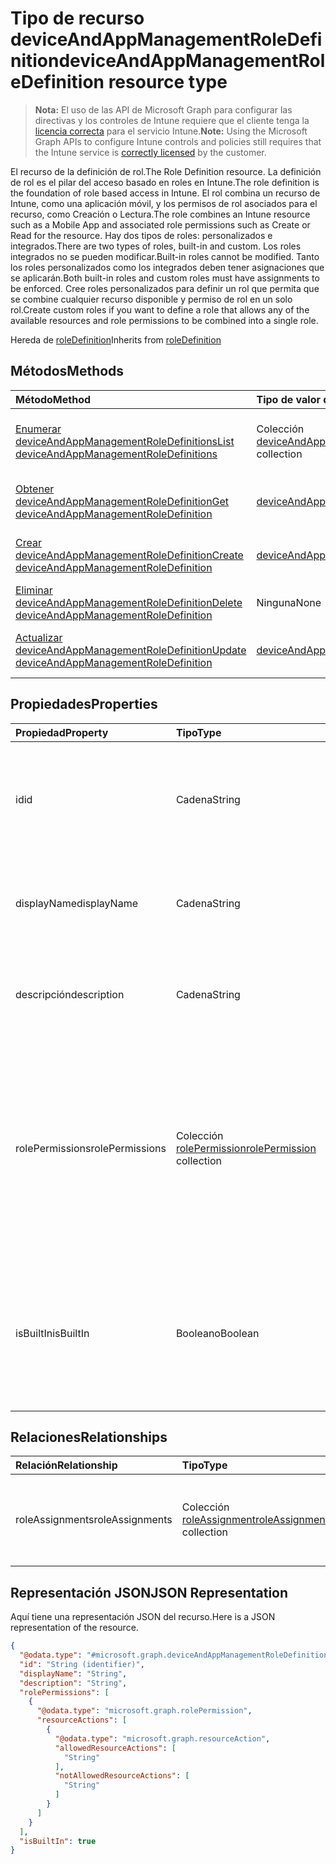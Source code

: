 # <a name="deviceandappmanagementroledefinition-resource-type"></a><span data-ttu-id="ba5e1-101">Tipo de recurso deviceAndAppManagementRoleDefinition</span><span class="sxs-lookup"><span data-stu-id="ba5e1-101">deviceAndAppManagementRoleDefinition resource type</span></span>

> <span data-ttu-id="ba5e1-102">**Nota:** El uso de las API de Microsoft Graph para configurar las directivas y los controles de Intune requiere que el cliente tenga la [licencia correcta](https://go.microsoft.com/fwlink/?linkid=839381) para el servicio Intune.</span><span class="sxs-lookup"><span data-stu-id="ba5e1-102">**Note:** Using the Microsoft Graph APIs to configure Intune controls and policies still requires that the Intune service is [correctly licensed](https://go.microsoft.com/fwlink/?linkid=839381) by the customer.</span></span>

<span data-ttu-id="ba5e1-103">El recurso de la definición de rol.</span><span class="sxs-lookup"><span data-stu-id="ba5e1-103">The Role Definition resource.</span></span> <span data-ttu-id="ba5e1-104">La definición de rol es el pilar del acceso basado en roles en Intune.</span><span class="sxs-lookup"><span data-stu-id="ba5e1-104">The role definition is the foundation of role based access in Intune.</span></span> <span data-ttu-id="ba5e1-105">El rol combina un recurso de Intune, como una aplicación móvil, y los permisos de rol asociados para el recurso, como Creación o Lectura.</span><span class="sxs-lookup"><span data-stu-id="ba5e1-105">The role combines an Intune resource such as a Mobile App and associated role permissions such as Create or Read for the resource.</span></span> <span data-ttu-id="ba5e1-106">Hay dos tipos de roles: personalizados e integrados.</span><span class="sxs-lookup"><span data-stu-id="ba5e1-106">There are two types of roles, built-in and custom.</span></span> <span data-ttu-id="ba5e1-107">Los roles integrados no se pueden modificar.</span><span class="sxs-lookup"><span data-stu-id="ba5e1-107">Built-in roles cannot be modified.</span></span> <span data-ttu-id="ba5e1-108">Tanto los roles personalizados como los integrados deben tener asignaciones que se aplicarán.</span><span class="sxs-lookup"><span data-stu-id="ba5e1-108">Both built-in roles and custom roles must have assignments to be enforced.</span></span> <span data-ttu-id="ba5e1-109">Cree roles personalizados para definir un rol que permita que se combine cualquier recurso disponible y permiso de rol en un solo rol.</span><span class="sxs-lookup"><span data-stu-id="ba5e1-109">Create custom roles if you want to define a role that allows any of the available resources and role permissions to be combined into a single role.</span></span>

<span data-ttu-id="ba5e1-110">Hereda de [roleDefinition](../resources/intune_rbac_roledefinition.md)</span><span class="sxs-lookup"><span data-stu-id="ba5e1-110">Inherits from [roleDefinition](../resources/intune_rbac_roledefinition.md)</span></span>

## <a name="methods"></a><span data-ttu-id="ba5e1-111">Métodos</span><span class="sxs-lookup"><span data-stu-id="ba5e1-111">Methods</span></span>
|<span data-ttu-id="ba5e1-112">Método</span><span class="sxs-lookup"><span data-stu-id="ba5e1-112">Method</span></span>|<span data-ttu-id="ba5e1-113">Tipo de valor devuelto</span><span class="sxs-lookup"><span data-stu-id="ba5e1-113">Return Type</span></span>|<span data-ttu-id="ba5e1-114">Descripción</span><span class="sxs-lookup"><span data-stu-id="ba5e1-114">Description</span></span>|
|:---|:---|:---|
|[<span data-ttu-id="ba5e1-115">Enumerar deviceAndAppManagementRoleDefinitions</span><span class="sxs-lookup"><span data-stu-id="ba5e1-115">List deviceAndAppManagementRoleDefinitions</span></span>](../api/intune_rbac_deviceandappmanagementroledefinition_list.md)|<span data-ttu-id="ba5e1-116">Colección [deviceAndAppManagementRoleDefinition](../resources/intune_rbac_deviceandappmanagementroledefinition.md)</span><span class="sxs-lookup"><span data-stu-id="ba5e1-116">[deviceAndAppManagementRoleDefinition](../resources/intune_rbac_deviceandappmanagementroledefinition.md) collection</span></span>|<span data-ttu-id="ba5e1-117">Enumere las propiedades y las relaciones de los objetos [deviceAndAppManagementRoleDefinition](../resources/intune_rbac_deviceandappmanagementroledefinition.md).</span><span class="sxs-lookup"><span data-stu-id="ba5e1-117">List properties and relationships of the [deviceAndAppManagementRoleDefinition](../resources/intune_rbac_deviceandappmanagementroledefinition.md) objects.</span></span>|
|[<span data-ttu-id="ba5e1-118">Obtener deviceAndAppManagementRoleDefinition</span><span class="sxs-lookup"><span data-stu-id="ba5e1-118">Get deviceAndAppManagementRoleDefinition</span></span>](../api/intune_rbac_deviceandappmanagementroledefinition_get.md)|[<span data-ttu-id="ba5e1-119">deviceAndAppManagementRoleDefinition</span><span class="sxs-lookup"><span data-stu-id="ba5e1-119">deviceAndAppManagementRoleDefinition</span></span>](../resources/intune_rbac_deviceandappmanagementroledefinition.md)|<span data-ttu-id="ba5e1-120">Lea las propiedades y las relaciones del objeto [deviceAndAppManagementRoleDefinition](../resources/intune_rbac_deviceandappmanagementroledefinition.md).</span><span class="sxs-lookup"><span data-stu-id="ba5e1-120">Read properties and relationships of the [deviceAndAppManagementRoleDefinition](../resources/intune_rbac_deviceandappmanagementroledefinition.md) object.</span></span>|
|[<span data-ttu-id="ba5e1-121">Crear deviceAndAppManagementRoleDefinition</span><span class="sxs-lookup"><span data-stu-id="ba5e1-121">Create deviceAndAppManagementRoleDefinition</span></span>](../api/intune_rbac_deviceandappmanagementroledefinition_create.md)|[<span data-ttu-id="ba5e1-122">deviceAndAppManagementRoleDefinition</span><span class="sxs-lookup"><span data-stu-id="ba5e1-122">deviceAndAppManagementRoleDefinition</span></span>](../resources/intune_rbac_deviceandappmanagementroledefinition.md)|<span data-ttu-id="ba5e1-123">Cree un objeto [deviceAndAppManagementRoleDefinition](../resources/intune_rbac_deviceandappmanagementroledefinition.md).</span><span class="sxs-lookup"><span data-stu-id="ba5e1-123">Create a new [deviceAndAppManagementRoleDefinition](../resources/intune_rbac_deviceandappmanagementroledefinition.md) object.</span></span>|
|[<span data-ttu-id="ba5e1-124">Eliminar deviceAndAppManagementRoleDefinition</span><span class="sxs-lookup"><span data-stu-id="ba5e1-124">Delete deviceAndAppManagementRoleDefinition</span></span>](../api/intune_rbac_deviceandappmanagementroledefinition_delete.md)|<span data-ttu-id="ba5e1-125">Ninguna</span><span class="sxs-lookup"><span data-stu-id="ba5e1-125">None</span></span>|<span data-ttu-id="ba5e1-126">Elimina un[deviceAndAppManagementRoleDefinition](../resources/intune_rbac_deviceandappmanagementroledefinition.md).</span><span class="sxs-lookup"><span data-stu-id="ba5e1-126">Deletes a [deviceAndAppManagementRoleDefinition](../resources/intune_rbac_deviceandappmanagementroledefinition.md).</span></span>|
|[<span data-ttu-id="ba5e1-127">Actualizar deviceAndAppManagementRoleDefinition</span><span class="sxs-lookup"><span data-stu-id="ba5e1-127">Update deviceAndAppManagementRoleDefinition</span></span>](../api/intune_rbac_deviceandappmanagementroledefinition_update.md)|[<span data-ttu-id="ba5e1-128">deviceAndAppManagementRoleDefinition</span><span class="sxs-lookup"><span data-stu-id="ba5e1-128">deviceAndAppManagementRoleDefinition</span></span>](../resources/intune_rbac_deviceandappmanagementroledefinition.md)|<span data-ttu-id="ba5e1-129">Actualice las propiedades de un objeto [deviceAndAppManagementRoleDefinition](../resources/intune_rbac_deviceandappmanagementroledefinition.md).</span><span class="sxs-lookup"><span data-stu-id="ba5e1-129">Update the properties of a [deviceAndAppManagementRoleDefinition](../resources/intune_rbac_deviceandappmanagementroledefinition.md) object.</span></span>|

## <a name="properties"></a><span data-ttu-id="ba5e1-130">Propiedades</span><span class="sxs-lookup"><span data-stu-id="ba5e1-130">Properties</span></span>
|<span data-ttu-id="ba5e1-131">Propiedad</span><span class="sxs-lookup"><span data-stu-id="ba5e1-131">Property</span></span>|<span data-ttu-id="ba5e1-132">Tipo</span><span class="sxs-lookup"><span data-stu-id="ba5e1-132">Type</span></span>|<span data-ttu-id="ba5e1-133">Descripción</span><span class="sxs-lookup"><span data-stu-id="ba5e1-133">Description</span></span>|
|:---|:---|:---|
|<span data-ttu-id="ba5e1-134">id</span><span class="sxs-lookup"><span data-stu-id="ba5e1-134">id</span></span>|<span data-ttu-id="ba5e1-135">Cadena</span><span class="sxs-lookup"><span data-stu-id="ba5e1-135">String</span></span>|<span data-ttu-id="ba5e1-136">Clave de la entidad.</span><span class="sxs-lookup"><span data-stu-id="ba5e1-136">Key of the entity.</span></span> <span data-ttu-id="ba5e1-137">Es de solo lectura y generada automáticamente.</span><span class="sxs-lookup"><span data-stu-id="ba5e1-137">This is read-only and automatically generated.</span></span> <span data-ttu-id="ba5e1-138">Heredado de [roleDefinition](../resources/intune_rbac_roledefinition.md)</span><span class="sxs-lookup"><span data-stu-id="ba5e1-138">Inherited from [roleDefinition](../resources/intune_rbac_roledefinition.md)</span></span>|
|<span data-ttu-id="ba5e1-139">displayName</span><span class="sxs-lookup"><span data-stu-id="ba5e1-139">displayName</span></span>|<span data-ttu-id="ba5e1-140">Cadena</span><span class="sxs-lookup"><span data-stu-id="ba5e1-140">String</span></span>|<span data-ttu-id="ba5e1-141">Nombre para mostrar de la definición de rol.</span><span class="sxs-lookup"><span data-stu-id="ba5e1-141">Display Name of the Role definition.</span></span> <span data-ttu-id="ba5e1-142">Heredado de [roleDefinition](../resources/intune_rbac_roledefinition.md)</span><span class="sxs-lookup"><span data-stu-id="ba5e1-142">Inherited from [roleDefinition](../resources/intune_rbac_roledefinition.md)</span></span>|
|<span data-ttu-id="ba5e1-143">descripción</span><span class="sxs-lookup"><span data-stu-id="ba5e1-143">description</span></span>|<span data-ttu-id="ba5e1-144">Cadena</span><span class="sxs-lookup"><span data-stu-id="ba5e1-144">String</span></span>|<span data-ttu-id="ba5e1-145">Descripción de la definición de rol.</span><span class="sxs-lookup"><span data-stu-id="ba5e1-145">Description of the Role definition.</span></span> <span data-ttu-id="ba5e1-146">Heredado de [roleDefinition](../resources/intune_rbac_roledefinition.md)</span><span class="sxs-lookup"><span data-stu-id="ba5e1-146">Inherited from [roleDefinition](../resources/intune_rbac_roledefinition.md)</span></span>|
|<span data-ttu-id="ba5e1-147">rolePermissions</span><span class="sxs-lookup"><span data-stu-id="ba5e1-147">rolePermissions</span></span>|<span data-ttu-id="ba5e1-148">Colección [rolePermission](../resources/intune_rbac_rolepermission.md)</span><span class="sxs-lookup"><span data-stu-id="ba5e1-148">[rolePermission](../resources/intune_rbac_rolepermission.md) collection</span></span>|<span data-ttu-id="ba5e1-149">Lista de los permisos de rol que puede realizar este rol.</span><span class="sxs-lookup"><span data-stu-id="ba5e1-149">List of Role Permissions this role is allowed to perform.</span></span> <span data-ttu-id="ba5e1-150">Estos deben coincidir con el actionName que se definió como parte de rolePermission.</span><span class="sxs-lookup"><span data-stu-id="ba5e1-150">These must match the actionName that is defined as part of the rolePermission.</span></span> <span data-ttu-id="ba5e1-151">Heredado de [roleDefinition](../resources/intune_rbac_roledefinition.md)</span><span class="sxs-lookup"><span data-stu-id="ba5e1-151">Inherited from [roleDefinition](../resources/intune_rbac_roledefinition.md)</span></span>|
|<span data-ttu-id="ba5e1-152">isBuiltIn</span><span class="sxs-lookup"><span data-stu-id="ba5e1-152">isBuiltIn</span></span>|<span data-ttu-id="ba5e1-153">Booleano</span><span class="sxs-lookup"><span data-stu-id="ba5e1-153">Boolean</span></span>|<span data-ttu-id="ba5e1-154">Tipo de rol.</span><span class="sxs-lookup"><span data-stu-id="ba5e1-154">Type of Role.</span></span> <span data-ttu-id="ba5e1-155">Se establece en True si está integrado o en False si es una definición de rol personalizada.</span><span class="sxs-lookup"><span data-stu-id="ba5e1-155">Set to True if it is built-in, or set to False if it is a custom role definition.</span></span> <span data-ttu-id="ba5e1-156">Heredado de [roleDefinition](../resources/intune_rbac_roledefinition.md)</span><span class="sxs-lookup"><span data-stu-id="ba5e1-156">Inherited from [roleDefinition](../resources/intune_rbac_roledefinition.md)</span></span>|

## <a name="relationships"></a><span data-ttu-id="ba5e1-157">Relaciones</span><span class="sxs-lookup"><span data-stu-id="ba5e1-157">Relationships</span></span>
|<span data-ttu-id="ba5e1-158">Relación</span><span class="sxs-lookup"><span data-stu-id="ba5e1-158">Relationship</span></span>|<span data-ttu-id="ba5e1-159">Tipo</span><span class="sxs-lookup"><span data-stu-id="ba5e1-159">Type</span></span>|<span data-ttu-id="ba5e1-160">Descripción</span><span class="sxs-lookup"><span data-stu-id="ba5e1-160">Description</span></span>|
|:---|:---|:---|
|<span data-ttu-id="ba5e1-161">roleAssignments</span><span class="sxs-lookup"><span data-stu-id="ba5e1-161">roleAssignments</span></span>|<span data-ttu-id="ba5e1-162">Colección [roleAssignment](../resources/intune_rbac_roleassignment.md)</span><span class="sxs-lookup"><span data-stu-id="ba5e1-162">[roleAssignment](../resources/intune_rbac_roleassignment.md) collection</span></span>|<span data-ttu-id="ba5e1-163">Lista de asignaciones de rol para este rol.</span><span class="sxs-lookup"><span data-stu-id="ba5e1-163">List of Role assignments for this role definition.</span></span> <span data-ttu-id="ba5e1-164">Heredado de [roleDefinition](../resources/intune_rbac_roledefinition.md)</span><span class="sxs-lookup"><span data-stu-id="ba5e1-164">Inherited from [roleDefinition](../resources/intune_rbac_roledefinition.md)</span></span>|

## <a name="json-representation"></a><span data-ttu-id="ba5e1-165">Representación JSON</span><span class="sxs-lookup"><span data-stu-id="ba5e1-165">JSON Representation</span></span>
<span data-ttu-id="ba5e1-166">Aquí tiene una representación JSON del recurso.</span><span class="sxs-lookup"><span data-stu-id="ba5e1-166">Here is a JSON representation of the resource.</span></span>
<!-- {
  "blockType": "resource",
  "keyProperty": "id",
  "@odata.type": "microsoft.graph.deviceAndAppManagementRoleDefinition"
}
-->
``` json
{
  "@odata.type": "#microsoft.graph.deviceAndAppManagementRoleDefinition",
  "id": "String (identifier)",
  "displayName": "String",
  "description": "String",
  "rolePermissions": [
    {
      "@odata.type": "microsoft.graph.rolePermission",
      "resourceActions": [
        {
          "@odata.type": "microsoft.graph.resourceAction",
          "allowedResourceActions": [
            "String"
          ],
          "notAllowedResourceActions": [
            "String"
          ]
        }
      ]
    }
  ],
  "isBuiltIn": true
}
```



